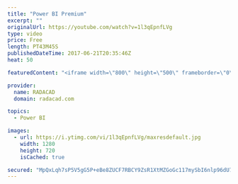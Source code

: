 ```yaml
---
title: "Power BI Premium"
excerpt: ""
originalUrl: https://youtube.com/watch?v=1l3qEpnfLVg
type: video
price: Free
length: PT43M45S
publishedDateTime: 2017-06-21T20:35:46Z
heat: 50

featuredContent: "<iframe width=\"800\" height=\"500\" frameborder=\"0\" src=\"https://www.youtube.com/embed/1l3qEpnfLVg\" allow=\"accelerometer; autoplay; encrypted-media; gyroscope; picture-in-picture\" allowfullscreen></iframe>"

provider:
  name: RADACAD
  domain: radacad.com

topics:
  - Power BI

images:
  - url: https://i.ytimg.com/vi/1l3qEpnfLVg/maxresdefault.jpg
    width: 1280
    height: 720
    isCached: true

secured: "MpQxLqh7sP5V5gG5P+eBe8ZUCF7RBCY9ZsR1XtMZGoGc117mySbI6nlp96dU7/+BmoZx7bvDssLmYmFp49SiN4UUfAglv1UQQJwa4xywt7eel/Y9X8L01ulfUZN1kDZsnBDthjqMZZGiB1rQP4UpKyM0ba4KnTeYH7dB9aJQuzyPTiPlmqiDjE1KywasM6lyv71iId6LzeLDlpFF2hM4tXPNff2HJVAO0EKpi7uGveEcqqKLOIZeBiWr2ZiGkEKb8ig/aVw0mELz7OLE8IgFT9SJhVl2qAjjnZZxSPCWhWS1WoXWrvPHZOBYYVW0LNfYhVhS0j14CKUeSbOckrHf3CyFhoZ8cjoUmf3Kt17f1aSYSwpkCTmZRFoQgzGJVlH7q6fTAfqngnF+KPusO/sIxgeFEklFNaCfK+psKdGfdEI=;IrVIpYWro7tJeo42jQd02g=="
---
```


